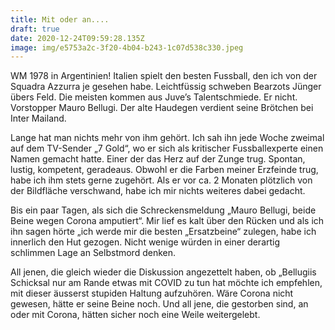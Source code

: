 ```yaml
---
title: Mit oder an....
draft: true
date: 2020-12-24T09:59:28.135Z
image: img/e5753a2c-3f20-4b04-b243-1c07d538c330.jpeg
---
```

WM 1978 in Argentinien! Italien spielt den besten Fussball, den ich von der Squadra Azzurra je gesehen habe. Leichtfüssig schweben Bearzots Jünger übers Feld. Die meisten kommen aus Juve’s Talentschmiede. Er nicht. Vorstopper Mauro Bellugi. Der alte Haudegen verdient seine Brötchen bei Inter Mailand. 

Lange hat man nichts mehr von ihm gehört. Ich sah ihn jede Woche zweimal auf dem TV-Sender „7 Gold“, wo er sich als kritischer Fussballexperte einen Namen gemacht hatte. Einer der das Herz auf der Zunge trug. Spontan, lustig, kompetent, geradeaus. Obwohl er die Farben meiner Erzfeinde trug, habe ich ihm stets gerne zugehört. Als er vor ca. 2 Monaten plötzlich von der Bildfläche verschwand, habe ich mir nichts weiteres dabei gedacht. 

Bis ein paar Tagen, als sich die Schreckensmeldung „Mauro Bellugi, beide Beine wegen Corona amputiert“. Mir lief es kalt über den Rücken und als ich ihn sagen hörte „ich werde mir die besten „Ersatzbeine“ zulegen, habe ich innerlich den Hut gezogen. Nicht wenige würden in einer derartig schlimmen Lage an Selbstmord denken. 

All jenen, die gleich wieder die Diskussion angezettelt haben, ob „Bellugiis Schicksal nur am Rande etwas mit COVID zu tun hat möchte ich empfehlen, mit dieser äusserst stupiden Haltung aufzuhören. Wäre Corona nicht gewesen, hätte er seine Beine noch. Und all jene, die gestorben sind, an oder mit Corona, hätten sicher noch eine Weile weitergelebt.